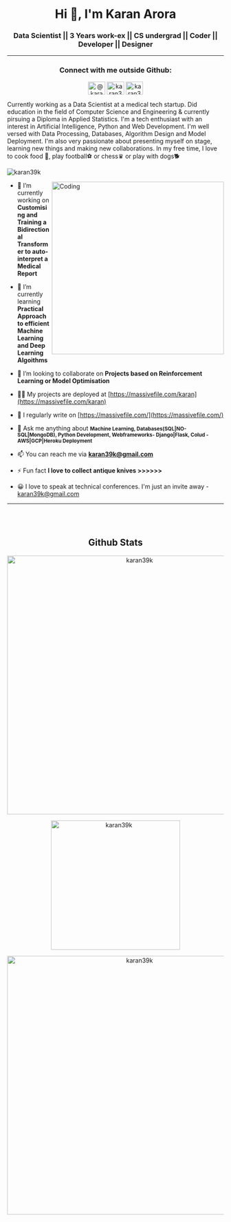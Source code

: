 <h1 align="center">Hi 👋, I'm Karan Arora</h1>
<h3 align="center">Data Scientist || 3 Years work-ex || CS undergrad || Coder || Developer || Designer</h3>

--- 

<h3 align="center">Connect with me outside Github:</h3>

<p align="center">
<a href="https://massivefile.com" target="_blank"><img align="center" src="https://encrypted-tbn0.gstatic.com/images?q=tbn:ANd9GcT47RS9Jmmyf5N8TcX4wTogjDnDqyU_AYzO7w&usqp=CAU" alt="@karanarora" height="30" width="40" /></a>
<a href="https://linkedin.com/in/karanaro "target="_blank"><img align="center" src="https://raw.githubusercontent.com/rahuldkjain/github-profile-readme-generator/master/src/images/icons/Social/linked-in-alt.svg" alt="karan36k" height="30" width="40" /></a>
<a href="https://instagram.com/flashunicorn/" target="_blank"><img align="center" src="https://raw.githubusercontent.com/rahuldkjain/github-profile-readme-generator/master/src/images/icons/Social/instagram.svg" alt="karan36k" height="30" width="40" /></a>
</p>

Currently working as a Data Scientist at a medical tech startup. Did education in the field of Computer Science and Engineering & currently pirsuing a Diploma in Applied Statistics. I'm a tech enthusiast with an interest in Artificial Intelligence, Python and Web Development. I'm well versed with Data Processing, Databases, Algorithm Design and Model Deployment. I'm also very passionate about presenting myself on stage, learning new things and making new collaborations. In my free time, I love to cook food 🍛, play football⚽ or chess♛ or play with dogs🐕


<p align="left"> <img src="https://komarev.com/ghpvc/?username=karan39k&label=Profile%20views&color=129e00&style=plastic" alt="karan39k" /> </p>
<img align="right" alt="Coding" width="400" src="https://lh3.googleusercontent.com/mgIKssWpDhUcif6UwzLqwFrQ2frzYdKrp6utfYLoY8c8nGL68euHOzSDJ5JDIZ5qKEYgC8ug7Vy9kLNKEVOYjdRRZJ3T3Mq0laT8AUwB5w1UG1Jf7bIFkPg_8yY-1qXfMSas0bna1w=w1920-h1080">

- 🔭 I’m currently working on **Customising and Training a Bidirectional Transformer to auto-interpret a Medical Report**

- 🌱 I’m currently learning **Practical Approach to efficient Machine Learning and Deep Learning Algoithms**

- 👯 I’m looking to collaborate on **Projects based on Reinforcement Learning or Model Optimisation**

- 👨‍💻 My projects are deployed at [https://massivefile.com/karan](https://massivefile.com/karan)

- 📝 I regularly write on [https://massivefile.com/](https://massivefile.com/)

- 💬 Ask me anything about <small>**Machine Learning, Databases(SQL|NO-SQL|MongoDB), Python Development, Webframeworks- Django|Flask, Colud - AWS|GCP|Heroku Deployment**</small>

- 📫 You can reach me via **karan39k@gmail.com**

- ⚡ Fun fact **I love to collect antique knives >>>>>>**
- 😀 I love to speak at technical conferences. I'm just an invite away - karan39k@gmail.com 

<!-- ### Blogs posts -->
<!-- BLOG-POST-LIST:START -->
<!-- BLOG-POST-LIST:END -->

---
<br><br>
<div align="center">
  <h2>Github Stats</h2>
<p><img align="center" src="https://github-readme-stats.vercel.app/api?username=karan36k&show_icons=true&theme=neon&line_height=25" width = 600&show_icons=true&locale=en" alt="karan39k" /></p>
  
<p><img align="center" src="https://github-readme-stats.vercel.app/api/top-langs?username=karan36k&show_icons=true&line_height=80" width = 300&show_icons=true&locale=en&layout=compact" alt="karan39k" /></p>


<p><img align="center" src="http://github-readme-streak-stats.herokuapp.com?user=karan36k&theme=great-gatsby&hide_border=true&date_format=M%20j%5B%2C%20Y%5D&&line_height=25" width = 600" alt="karan39k" /></p></div>
